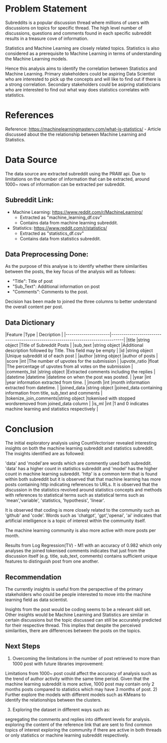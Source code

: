 # Problem Statement
Subreddits is a popular discussion thread where millions of users with discussions on topics for specific thread. The high level number of discussions, questions and comments found in each specific subreddit results in a treasure cove of information. 

Statistics and Machine Learning are closely related topics. Statistics is also considered as a prerequisite to Machine Learning in terms of understanding the Machine Learning models. 

Hence this analysis aims to identify the correlation between Statistics and Machine Learning. Primary stakeholders could be aspiring Data Scientist who are interested to pick up the concepts and will like to find out if there is a strong correlation. Secondary stakeholders could be asipring statisticians who are interested to find out what way does statistics correlates with statistics. 

# References
Reference: https://machinelearningmastery.com/what-is-statistics/
    - Article discussed about the the relationship between Machine Learning and Statistics. 

# Data Source
The data source are extracted subreddit using the PRAW api. Due to limitations on the number of information that can be extracted, around 1000~ rows of information can be extracted per subreddit.

## Subreddit Link:
- Machine Learning: https://www.reddit.com/r/MachineLearning/
    - Extracted as "machine_learning_df.csv"
    - Contains data from machine learning subreddit.
- Statistics: https://www.reddit.com/r/statistics/
    - Extracted as "statistics_df.csv"
    - Contains data from statistics subreddit.

## Data Preprocessing Done:
As the purpose of this analyse is to identify whether there similarities between the posts, the key focus of the analysis will as follows:
 - "Title": Title of post
 - "Sub_Text": Additional information on post
 - "Comments": Comments to the post.

 Decision has been made to joined the three columns to better understand the overall content per post.

## Data Dictionary

|Feature               |Type          | Decription                                                          | 
|----------------------|------------------------------------------------------------------------------------|
|title                 |string object |Title of Subreddit Posts                                             | 
|sub_text              |string object |Additional description followed by Title. This field may be empty    |
|id                    |string object |Unique subreddit id of each post                                     |
|author                |string object |author of posts                                                      |
|score                 |int           |The number of upvotes for the submission                             |
|upvote_ratio          |float         |The percentage of upvotes from all votes on the submission           |
|comments_list         |string object |Extracted comments including the replies                             |
|datetime              |datetime      |datetime on when the post was posted.                                |
|year                  |int           |year information extracted from time.                                |
|month                 |int           |month information extracted from datetime.                           |
|joined_data           |string object |joined_data containing information from title, sub_text and comments |
|tokenize_join_comments|string object |tokenised with stopped wordsremoved from joined_data column          |
|is_ml                 |int           |1 and 0 indicates machine learning and statistics respectively       |

# Conclusion

The initial exploratory analysis using CountVectoriser revealed interesting insights on both the machine learning subreddit and statistics subreddit. The insights identified are as followed:

'data' and 'model'are words which are commently used both subreddit. 'data' has a higher count in statistics subreddit and 'model' has the higher count in machine learning subreddit.
'http' is a common term that is found within both subreddit but it is observed that that machine learning has more posts containing http indicating references to URLs.
It is observed that the discussion in the statistics revolved around statistics concepts and methods with references to statistical terms such as statistical terms such as 'mean','variable', 'statistics, 'hypothesis', 'linear'.

It is observed that coding is more closely related to the community such as 'github' and 'code'. Words such as 'chatgpt', 'gpt','openai', 'ai' indicates that artificial intelligence is a topic of interest within the community itself.

The machine learning community is also more active with more posts per month.

Results from Log Regression(TV) - M1 with an accuracy of 0.982 which only analyses the joined tokenised comments indicates that just from the discussion itself (e.g. title, sub_text, comments) contains sufficient unique features to distinguish post from one another.


## Recommendation
The currently insights is useful from the perspective of the primary stakeholders who could be people interested to move into the machine learning field as data scientist.

Insights from the post would be coding seems to be a relevant skill set.
Other insights would be Machine Learning and Statistics are similar in certain discussions but the topic discussed can still be accurately predicted for their respective thread. This implies that despite the perceived similarities, there are differences between the posts on the topics.

## Next Steps
1) Overcoming the limitations in the number of post retrieved to more than 1000 post with future libraries improvement:

Limitations from 1000~ post could affect the accuracy of analysis such as the trend of author activity within the same time period. Given that the machine learning subreddit is more active, 1000 post may contain only 2 months posts compared to statistics which may have 3 months of post.
2) Further explore the models with different models such as KMeans to identify the relationships between the clusters.

3) Exploring the dataset in different ways such as:

segregating the comments and replies into different levels for analysis.
exploring the content of the reference link that are sent to find common topics of interest
exploring the community if there are active in both threads or only statistics or machine learning subreddit respectively.
